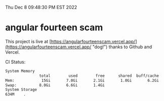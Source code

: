 Thu Dec  8 09:48:30 PM EST 2022

# angular fourteen scam


This project is live at [https://angularfourteenscam.vercel.app/](https://angularfourteenscam.vercel.app/ "dog!") thanks to Github and Vercel.

CI Status: 

```bash
System Memory
               total        used        free      shared  buff/cache   available
Mem:            15Gi       7.0Gi       2.1Gi       1.0Gi       6.2Gi       6.9Gi
Swap:          8.0Gi       6.6Gi       1.4Gi
System Storage
634M	.
```
